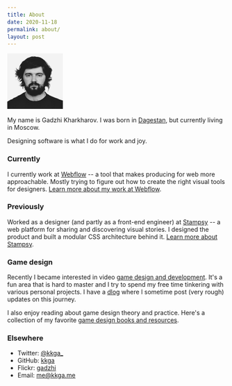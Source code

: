 ```yaml
---
title: About
date: 2020-11-18
permalink: about/
layout: post
---
```


<img style="width: 8rem;" src="/img/face.jpg" />

My name is Gadzhi Kharkharov. I was born in [Dagestan](https://wikipedia.org/wiki/Dagestan), but currently living in Moscow.

Designing software is what I do for work and joy.

### Currently

I currently work at [Webflow](https://webflow.com) -- a tool that makes producing for web more approachable. Mostly trying to figure out how to create the right visual tools for designers.
[Learn more about my work at Webflow](/webflow).

### Previously

Worked as a designer (and partly as a front-end engineer) at [Stampsy](https://stampsy.com) -- a web platform for sharing and discovering visual stories. I designed the product and built a modular CSS architecture behind it.
[Learn more about Stampsy](/stampsy).

### Game design

Recently I became interested in video [game design and development](/tags/gamedev). It's a fun area that is hard to master and I try to spend my free time tinkering with various personal projects. I have a [dlog](/tags/dlog) where I sometime post (very rough) updates on this journey.

I also enjoy reading about game design theory and practice. Here's a collection of my favorite [game design books and resources](/notes/gamedesign-resources).

### Elsewhere

- Twitter: [@kkga\_](https://twitter.com/kkga_)
- GitHub: [kkga](https://github.com/kkga)
- Flickr: [gadzhi](https://flickr.com/gadzhi)
- Email: [me@kkga.me](mailto:me@kkga.me)
